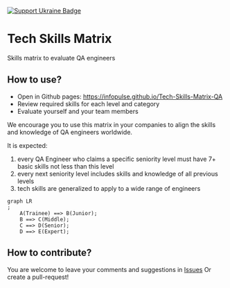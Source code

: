 [![Support Ukraine Badge](https://bit.ly/support-ukraine-now)](https://github.com/support-ukraine/support-ukraine)

# Tech Skills Matrix
Skills matrix to evaluate QA engineers

## How to use?

- Open in Github pages: https://infopulse.github.io/Tech-Skills-Matrix-QA
- Review required skills for each level and category
- Evaluate yourself and your team members

We encourage you to use this matrix in your companies to align the skills and knowledge of QA engineers worldwide.

It is expected:

1. every QA Engineer who claims a specific seniority level must have 7+ basic skills not less than this level
2. every next seniority level includes skills and knowledge of all previous levels
3. tech skills are generalized to apply to a wide range of engineers

```mermaid
graph LR
;
    A(Trainee) ==> B(Junior);
    B ==> C(Middle);
    C ==> D(Senior);
    D ==> E(Expert);
```

## How to contribute?

You are welcome to leave your comments and suggestions in [Issues](https://github.com/infopulse/Tech-Skills-Matrix-QA/issues)
Or create a pull-request!
